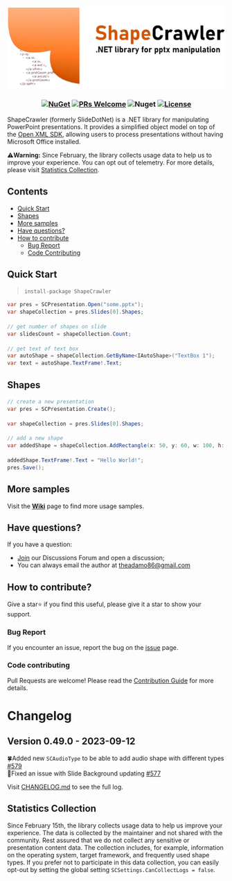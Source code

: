 <h3 align="center">

![ShapeCrawler](./doc/logo-extend.png)

</h3>

<h3 align="center"> 

[![NuGet](https://img.shields.io/nuget/v/ShapeCrawler?color=orange)](https://www.nuget.org/packages/ShapeCrawler) [![PRs Welcome](https://img.shields.io/badge/PRs-welcome-brightgreen.svg?color=orange)](https://makeapullrequest.com) ![Nuget](https://img.shields.io/nuget/dt/ShapeCrawler?color=orange) [![License](https://img.shields.io/badge/license-MIT-orange.svg)](LICENSE) 

</h3>

ShapeCrawler (formerly SlideDotNet) is a .NET library for manipulating PowerPoint presentations. It provides a simplified object model on top of the [Open XML SDK](https://github.com/OfficeDev/Open-XML-SDK), allowing users to process presentations without having Microsoft Office installed.

⚠️**Warning:** Since February, the library collects usage data to help us to improve your experience. You can opt out of telemetry. For more details, please visit [Statistics Collection](https://github.com/ShapeCrawler/ShapeCrawler#statistics-collection).

## Contents

- [Quick Start](#quick-start)
- [Shapes](#shapes)
- [More samples](#more-samples)
- [Have questions?](#have-questions)
- [How to contribute](#how-to-contribute)
  - [Bug Report](#bug-report)
  - [Code Contributing](#code-contributing)

## Quick Start
> `install-package ShapeCrawler`

```c#
var pres = SCPresentation.Open("some.pptx");
var shapeCollection = pres.Slides[0].Shapes;

// get number of shapes on slide
var slidesCount = shapeCollection.Count;

// get text of text box
var autoShape = shapeCollection.GetByName<IAutoShape>("TextBox 1");
var text = autoShape.TextFrame!.Text;
```

## Shapes

```c#
// create a new presentation
var pres = SCPresentation.Create();

var shapeCollection = pres.Slides[0].Shapes;

// add a new shape
var addedShape = shapeCollection.AddRectangle(x: 50, y: 60, w: 100, h: 70);

addedShape.TextFrame!.Text = "Hello World!";
pres.Save();
```

## More samples

Visit the [**Wiki**](https://github.com/ShapeCrawler/ShapeCrawler/wiki/Examples) page to find more usage samples.

## Have questions?

If you have a question:
- [Join](https://github.com/ShapeCrawler/ShapeCrawler/discussions/categories/q-a) our Discussions Forum  and open a discussion;
- You can always email the author at theadamo86@gmail.com

## How to contribute?
Give a star⭐ if you find this useful, please give it a star to show your support.

### Bug Report
If you encounter an issue, report the bug on the [issue](https://github.com/ShapeCrawler/ShapeCrawler/issues) page.

### Code contributing
Pull Requests are welcome! Please read the [Contribution Guide](https://github.com/ShapeCrawler/ShapeCrawler/blob/master/CONTRIBUTING.md) for more details.


# Changelog  

## Version 0.49.0 - 2023-09-12
🍀Added new `SCAudioType` to be able to add audio shape with different types [#579](https://github.com/ShapeCrawler/ShapeCrawler/issues/579)  
🐞Fixed an issue with Slide Background updating [#577](https://github.com/ShapeCrawler/ShapeCrawler/issues/577)

Visit [CHANGELOG.md](https://github.com/ShapeCrawler/ShapeCrawler/blob/master/CHANGELOG.md) to see the full log.

## Statistics Collection

Since February 15th, the library collects usage data to help us improve your experience. The data is collected by the maintainer and not shared with the community. Rest assured that we do not collect any sensitive or presentation content data. The collection includes, for example, information on the operating system, target framework, and frequently used shape types. If you prefer not to participate in this data collection, you can easily opt-out by setting the global setting `SCSettings.CanCollectLogs = false`.